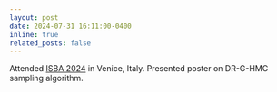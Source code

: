 ```yaml
---
layout: post
date: 2024-07-31 16:11:00-0400
inline: true
related_posts: false
---
```


Attended [ISBA 2024](https://www.unive.it/web/en/2208/home) in Venice, Italy. Presented poster on DR-G-HMC sampling algorithm.
